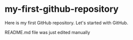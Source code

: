 # my-first-github-repository
Here is my first GitHub repository. Let's started with GitHub.

README.md file was just edited manually
